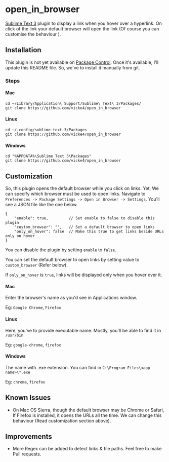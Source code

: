 # open_in_browser

[Sublime Text 3](http://www.sublimetext.com/3) plugin to display a link when you hover over a hyperlink. On click of the link your default browser will open the link (Of course you can customise the behaviour
).

## Installation

This plugin is not yet available on [Package Control](https://packagecontrol.io). Once it's available, I'll update this README file. So, we've to install it manually from git.

### Steps

#### Mac
```
cd ~/Library/Application\ Support/Sublime\ Text\ 3/Packages/
git clone https://github.com/vicke4/open_in_browser
```

#### Linux
```
cd ~/.config/sublime-text-3/Packages
git clone https://github.com/vicke4/open_in_browser
```

#### Windows
```
cd "%APPDATA%\Sublime Text 3\Packages"
git clone https://github.com/vicke4/open_in_browser
```

## Customization
So, this plugin opens the default browser while you click on links. Yet, We can specify which browser must be used to open links. Navigate to `Preferences -> Package Settings -> Open in Browser -> Settings`. You'll see a JSON file like the one below.

```
{
    "enable": true,         // Set enable to false to disable this plugin
    "custom_browser": "",   // Set a default browser to open links
    "only_on_hover": false  // Make this true to get links beside URLs only on hover
}
```
You can disable the plugin by setting `enable` to `false`.

You can set the default browser to open links by setting value to `custom_browser` (Refer below).

If `only_on_hover` is `true`, links will be displayed only when you hover over it.

#### Mac
Enter the browser's name as you'd see in Applications window.

Eg: `Google Chrome`, `Firefox`

#### Linux
Here, you've to provide executable name. Mostly, you'll be able to find it in `/usr/bin`

Eg: `google-chrome`, `firefox`

#### Windows
The name with .exe extension. You can find in `C:\Program Files\<app name>\*.exe`

Eg: `chrome`, `firefox`

## Known Issues
- On Mac OS Sierra, though the default browser may be Chrome or Safari, If Firefox is installed, it opens the URLs all the time. We can change this behaviour (Read customization section above).

## Improvements
- More Regex can be added to detect links & file paths. Feel free to make Pull requests.
